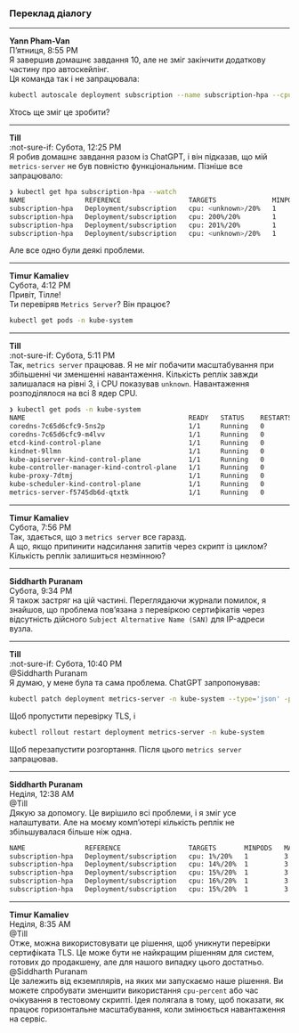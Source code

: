 ### Переклад діалогу

---

**Yann Pham-Van**  
П’ятниця, 8:55 PM  
Я завершив домашнє завдання 10, але не зміг закінчити додаткову частину про автоскейлінг.  
Ця команда так і не запрацювала:  
```bash
kubectl autoscale deployment subscription --name subscription-hpa --cpu-percent=20 --min=1 --max=3
```  
Хтось ще зміг це зробити?  

---

**Till**  
:not-sure-if: Субота, 12:25 PM  
Я робив домашнє завдання разом із ChatGPT, і він підказав, що мій `metrics-server` не був повністю функціональним. Пізніше все запрацювало:  
```bash
❯ kubectl get hpa subscription-hpa --watch  
NAME               REFERENCE                 TARGETS              MINPODS   MAXPODS   REPLICAS   AGE  
subscription-hpa   Deployment/subscription   cpu: <unknown>/20%   1         3         3          53m  
subscription-hpa   Deployment/subscription   cpu: 200%/20%        1         3         3          53m  
subscription-hpa   Deployment/subscription   cpu: 201%/20%        1         3         3          53m  
subscription-hpa   Deployment/subscription   cpu: <unknown>/20%   1         3         3          54m  
```  
Але все одно були деякі проблеми.  

---

**Timur Kamaliev**  
Субота, 4:12 PM  
Привіт, Тілле!  
Ти перевіряв `Metrics Server`? Він працює?  
```bash
kubectl get pods -n kube-system
```  

---

**Till**  
:not-sure-if: Субота, 5:11 PM  
Так, `metrics server` працював. Я не міг побачити масштабування при збільшенні чи зменшенні навантаження. Кількість реплік завжди залишалася на рівні 3, і CPU показував `unknown`. Навантаження розподілялося на всі 8 ядер CPU.  

```bash
❯ kubectl get pods -n kube-system  
NAME                                         READY   STATUS    RESTARTS   AGE  
coredns-7c65d6cfc9-5ns2p                     1/1     Running   0          4h49m  
coredns-7c65d6cfc9-m4lvv                     1/1     Running   0          4h49m  
etcd-kind-control-plane                      1/1     Running   0          4h49m  
kindnet-9llmn                                1/1     Running   0          4h49m  
kube-apiserver-kind-control-plane            1/1     Running   0          4h49m  
kube-controller-manager-kind-control-plane   1/1     Running   0          4h49m  
kube-proxy-7dtmj                             1/1     Running   0          4h49m  
kube-scheduler-kind-control-plane            1/1     Running   0          4h49m  
metrics-server-f5745db6d-qtxtk               1/1     Running   0          2m20s  
```  

---

**Timur Kamaliev**  
Субота, 7:56 PM  
Так, здається, що з `metrics server` все гаразд.  
А що, якщо припинити надсилання запитів через скрипт із циклом? Кількість реплік залишиться незмінною?  

---

**Siddharth Puranam**  
Субота, 9:34 PM  
Я також застряг на цій частині. Переглядаючи журнали помилок, я знайшов, що проблема пов’язана з перевіркою сертифікатів через відсутність дійсного `Subject Alternative Name (SAN)` для IP-адреси вузла.  

---

**Till**  
:not-sure-if: Субота, 10:40 PM  
@Siddharth Puranam  
Я думаю, у мене була та сама проблема. ChatGPT запропонував:  
```bash
kubectl patch deployment metrics-server -n kube-system --type='json' -p='[{"op": "add", "path": "/spec/template/spec/containers/0/args/-", "value": "--kubelet-insecure-tls"}]'
```
Щоб пропустити перевірку TLS, і  
```bash
kubectl rollout restart deployment metrics-server -n kube-system
```
Щоб перезапустити розгортання. Після цього `metrics server` запрацював.  

---

**Siddharth Puranam**  
Неділя, 12:38 AM  
@Till  
Дякую за допомогу. Це вирішило всі проблеми, і я зміг усе налаштувати. Але на моєму комп’ютері кількість реплік не збільшувалася більше ніж одна.  

```bash
NAME               REFERENCE                 TARGETS       MINPODS   MAXPODS   REPLICAS   AGE  
subscription-hpa   Deployment/subscription   cpu: 1%/20%   1         3         1          3h8m  
subscription-hpa   Deployment/subscription   cpu: 14%/20%  1         3         1          3h8m  
subscription-hpa   Deployment/subscription   cpu: 15%/20%  1         3         1          3h8m  
subscription-hpa   Deployment/subscription   cpu: 16%/20%  1         3         1          3h12m  
subscription-hpa   Deployment/subscription   cpu: 15%/20%  1         3         1          3h12m  
```  

---

**Timur Kamaliev**  
Неділя, 8:35 AM  
@Till  
Отже, можна використовувати це рішення, щоб уникнути перевірки сертифіката TLS. Це може бути не найкращим рішенням для систем, готових до продакшену, але для нашого випадку цього достатньо.  
@Siddharth Puranam  
Це залежить від екземплярів, на яких ми запускаємо наше рішення. Ви можете спробувати зменшити використання `cpu-percent` або час очікування в тестовому скрипті. Ідея полягала в тому, щоб показати, як працює горизонтальне масштабування, коли змінюється навантаження на сервіс.  